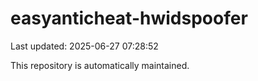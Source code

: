 # easyanticheat-hwidspoofer

Last updated: 2025-06-27 07:28:52

This repository is automatically maintained.
